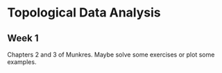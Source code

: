 # Topological Data Analysis

## Week 1

Chapters 2 and 3 of Munkres. Maybe solve some exercises or plot some examples.
